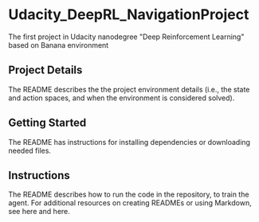 # Udacity_DeepRL_NavigationProject
The first project in Udacity nanodegree "Deep Reinforcement Learning" based on Banana environment

## Project Details
	

The README describes the the project environment details (i.e., the state and action spaces, and when the environment is considered solved).

## Getting Started
	

The README has instructions for installing dependencies or downloading needed files.

## Instructions
	

The README describes how to run the code in the repository, to train the agent. For additional resources on creating READMEs or using Markdown, see here and here.
